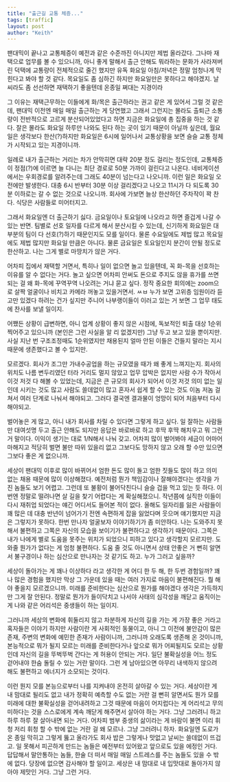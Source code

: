 ```yaml
---
title: "출근길 교통 체증..."
tags: [traffic]
layout: post
author: "Keith"
---
```


팬대믹이 끝나고 교통체증이 예전과 같은 수준까진 아니지만 제법 올라갔다. 그나마 재택으로 업무를 볼 수 있으니까, 아니 좋게 말해서 출근 안해도 뭐라하는 문화가 사라져버린 덕택에 교통량이 전체적으로 줄긴 했지만 유독 화요일 아침/저녁은 정말 엄청나게 막힌다고 봐야 할 것 같다. 목요일도 좀 심하긴 하지만 화요일만은 못하다고 해야겠지. 날씨라도 좀 선선하면 재택하기 좋을텐데 온종일 쪄대는 지경이라 

그 이유는 재택근무하는 이들에게 화/목은 출근하라는 권고 같은 게 있어서 그럴 것 같은데, 팬대믹 이전엔 매일 매일 출근하는 게 당연했고 그래서 그런지는 몰라도 출퇴근 소통량이 전반적으로 고르게 분산되어있었다고 하면 지금은 화요일에 총 집중을 하는 것 같다. 잘은 몰라도 화요일 하루만 나와도 된다 하는 곳이 있기 때문이 아닐까 싶은데, 월요일은 생각보다 한산(?)하지만 화요일은 6시에 일어나서 교통상황을 보면 슬슬 교통 정체가 시작되고 있는 지경이니까.

일례로 내가 출근하는 거리는 차가 안막히면 대략 20분 정도 걸리는 정도인데, 교통체증이 정점(?)에 이르면 늘 다니는 최단 경로로 50분 가까이 걸린다고 나온다. 네비게이션에서는 우회경로를 알려주는데 그래도 40분이 넘는다고 나오니까. 이런 일은 화요일 오전에만 발생한다. 대충 6시 반부터 30분 이상 걸리겠다고 나오고 11시가 다 되도록 30분 이하로는 갈 수 없는 것으로 나오니까. 회사에 가보면 늘상 한산하던 주차작이 꽉 찬다. 식당은 사람들로 미어터지고.

그래서 화요일엔 더 출근하기 싫다. 금요일이나 토요일에 나오라고 하면 즐겁게 나갈 수 있는 반면. 팀별로 선호 일자를 다르게 해서 분산시킬 수 있는데, 신기하게 화요일은 대부분의 팀이 다 선호(?)하기 때문인지도 모를 일이다. 물론 수요일에도 제법 많고 목요일에도 제법 많지만 화요일 만큼은 아니다. 물론 금요일은 토요일인지 분간이 안될 정도로 한산하고. 나는 그게 별로 마땅치가 않은 거다.

어차피 집에서 재택할 거면서, 특히나 일이 없으면 놀고 있을텐데, 꼭 화-목을 선호하는 이유를 알 수 없다는 거다. 놀고 싶으면 어차피 안써도 돈으로 주지도 않을 휴가를 쓰면 되는 걸 왜 화-목에 꾸역꾸역 나오려는 거냐 묻고 싶다. 정작 중요한 회의에는 zoom으로 살짝 얼굴이나 비치고 카메라 꺼놓고 있을거면서. ㅆㅂ 누가 보면 고위층 임원이라 듣고만 있겠다 하려는 건가 싶지만 주니어 나부랭이들이 이러고 있는 거 보면 그 업무 태도에 찬사를 보낼 일이지.

어쨌든 상황이 급변하면, 아니 업계 상황이 좋지 않은 시점에, 독보적인 퇴출 대상 1순위 찍어주고 있으니까 (본인은 그런 사실을 알 리 없겠지만) 그냥 두고 보고 있을 뿐이지만. 사실 지난 번 구조조정때도 1순위였지만 채용된지 얼마 안된 이들은 건들지 말라는 지시 때문에 생존했다고 볼 수 있지만. 

모르겠다. 회사가 조그만 가내수공업을 하는 규모였을 때가 왜 좋게 느껴지는지. 회사의 위치도 나름 변두리였던 터라 거리도 멀지 않았고 업무 압박은 없지만 사람 수가 작아서 이것 저것 다 해볼 수 있었는데, 지금은 큰 규모의 회사가 되어서 이것 저것 의미 없는 일인데 시키는 것도 많고 사람도 쓸데없이 많고 혼자서 쉽게 할 수 있는 것도 이놈 저놈 걸쳐서 여러 단계로 나눠서 해야되고. 그러다 결국엔 결과물이 엉망이 되어 처음부터 다시 해야되고. 

벌어놓은 게 많고, 아니 내가 회사를 차릴 수 있다면 그렇게 하고 싶다. 일 잘하는 사람들만 대여섯명 두고 출근 안해도 되지만 응답은 바로바로 하고 후딱 후딱 해치우고 뭐 그런 거 말이다. 이익이 생기는 대로 1/N해서 나눠 갖고. 어차피 많이 벌어봐야 세금이 어마어마해지고 적당히 벌면 불만 따위 있을리 없고 그보다도 망하지 않고 오래 할 수만 있으면 그보다 좋은 게 없으니까. 

세상이 팬대믹 이후로 많이 바뀌어서 엄한 돈도 많이 돌고 엄한 짓들도 많이 하고 의미 없는 채용 때문에 많이 이상해졌다. 예전처럼 뭔가 책임감이나 잘해야겠다는 생각을 가진 놈들도 보기 어렵고. 그런데 또 불황이 불어닥친다니 슬슬 겁을 먹고 있는 듯 하다. 이번엔 정말로 떨려나면 살 길을 찾기 어렵다는 게 확실해졌으니. 작년쯤에 실직한 이들이 다시 재취업 되었다는 얘긴 어디서도 들어본 적이 없다. 올해도 일자리를 잃은 사람들이 꽤 많은 데 대충 반년이 넘어가기 전엔 속편하게 잡을 잃었다며 웃으며 얘기했지만 지금은 그렇지가 못하다. 한번 만나자 얼굴보자 이야기하기가 좀 미안하다. 나는 도와주지 못해서 불편하고 그쪽은 자신의 모습을 보이기가 불편하다고 생각하기 때문이다. 그쪽은 내가 나에게 별로 도움을 못주는 위치가 되었으니 피하고 있다고 생각할지 모르지만. 도와줄 뭔가가 없다는 게 엄청 불편하다. 도움 줄 것도 아니면서 상태 안좋은 거 뻔히 알면서 불구경이나 하는 심산으로 만나자는 것 같기도 하고. 누가 그러고 싶을까?

세상이 돌아가는 게 꽤나 이상하다 라고 생각한 게 어디 한 두 해, 한 두번 경험일까? 꽤나 많은 경험을 했지만 막상 그 가운데 있을 때는 여러 가지로 마음이 불편해진다. 뭘 해야 좋을지 모르겠으니까. 미래를 준비한다는 심산으로 뭔가를 해야겠다 생각은 가득하지만 그게 잘 안된다. 정말로 뭔가가 들이닥치고 나서야 사태의 심각성을 깨닫고 움직이는 게 나와 같은 어리석은 중생들이 하는 일이지. 

그러니까 세상의 변화에 휘둘리지 않고 차분하게 자신의 길을 가는 게 가장 좋은 거라고 혹자들은 이야기 하지만 사람이란 게 사회적인 동물이고, 아니 그 이전에 불안감이 많은 존재, 주변의 변화에 예민한 존재가 사람이니까, 그러니까 오래도록 생존해 온 것이니까, 본능적으로 뭐가 될지 모르는 미래를 준비한다거나 앞으로 뭐가 어찌될지도 모르는 상황인데 자신의 길을 뚜벅뚜벅 간다는 게 허용이 안되는 거다. 일단 불확실성을 어느 정도 걷어내야 한숨 돌릴 수 있는 거란 말이다. 그런 게 남아있으면 아무리 내색하지 않으려 해도 불편하고 에너지가 소모되는 것이다. 

이런 뭔지 모를 본능으로부터 나를 지켜내야 온전히 살아갈 수 있는 거다. 세상이란 게 내 맘대로 될리도 없고 내가 정확히 예측할 수도 없는 거란 걸 뻔히 알면서도 뭔가 모를 미래에 대한 불확실성을 걷어내려하고 그것 때문에 마음이 어지럽다는 게 어리석고 무의미하다는 것을 스스로에게 계속 깨닫게 해주면서 살아야 하는 거다. 그냥 그러려니 하고 하루 하루 잘 살아내면 되는 거다. 어차피 범부 중생의 삶이라는 게 바람이 불면 이리 휘청 저리 휘청 할 수 밖에 없는 거란 걸 왜 모르나. 그냥 그러려니 하자. 화요일엔 도로가 온 종일 막히고 그렇게 뚫고 올라가도 회사 밥은 그렇게나 맛없고 날씨는 쓸데없이 뜨겁고. 일 못해서 피곤하게 만드는 놈들은 예전부터 있어왔고 앞으로도 있을 에정인 거다. 답답해서 말안통하는 놈들, 한술 더 떠서 매일 매일 스트레스를 주는 놈들도 있을 수 밖에 없다. 당장에 없으면 감사해야 할 일이고. 세상은 내 맘대로 내 입맛대로 돌아가지 않아야 제맛인 거다. 그냥 그런 거다. 